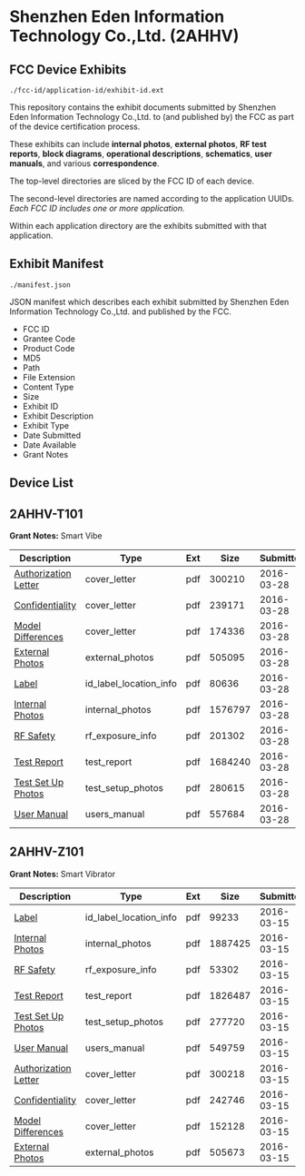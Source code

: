 # Shenzhen Eden Information Technology Co.,Ltd. (2AHHV)
## FCC Device Exhibits

```
./fcc-id/application-id/exhibit-id.ext
```

This repository contains the exhibit documents submitted by Shenzhen Eden Information Technology Co.,Ltd. to (and published by) the FCC as part of the device certification process.

These exhibits can include **internal photos**, **external photos**, **RF test reports**, **block diagrams**, **operational descriptions**, **schematics**, **user manuals**, and various **correspondence**.

The top-level directories are sliced by the FCC ID of each device.

The second-level directories are named according to the application UUIDs. *Each FCC ID includes one or more application.*

Within each application directory are the exhibits submitted with that application. 

## Exhibit Manifest

```
./manifest.json
```

JSON manifest which describes each exhibit submitted by Shenzhen Eden Information Technology Co.,Ltd. and published by the FCC.

- FCC ID
- Grantee Code
- Product Code
- MD5
- Path
- File Extension
- Content Type
- Size
- Exhibit ID
- Exhibit Description
- Exhibit Type
- Date Submitted
- Date Available
- Grant Notes

## Device List
## 2AHHV-T101
**Grant Notes:** Smart Vibe

| Description | Type | Ext | Size | Submitted | Available |
| ----------- | ---- | --- | ---- | --------- | --------- |
| [Authorization Letter](2AHHV-T101/7f6f7e57f4c6e961654c17012b7c09cd/2943233.pdf) | cover_letter | pdf | 300210 | 2016-03-28 | 2016-04-01 |
| [Confidentiality](2AHHV-T101/7f6f7e57f4c6e961654c17012b7c09cd/2943234.pdf) | cover_letter | pdf | 239171 | 2016-03-28 | 2016-04-01 |
| [Model Differences](2AHHV-T101/7f6f7e57f4c6e961654c17012b7c09cd/2943235.pdf) | cover_letter | pdf | 174336 | 2016-03-28 | 2016-04-01 |
| [External Photos](2AHHV-T101/7f6f7e57f4c6e961654c17012b7c09cd/2943236.pdf) | external_photos | pdf | 505095 | 2016-03-28 | 2016-04-01 |
| [Label](2AHHV-T101/7f6f7e57f4c6e961654c17012b7c09cd/2943238.pdf) | id_label_location_info | pdf | 80636 | 2016-03-28 | 2016-04-01 |
| [Internal Photos](2AHHV-T101/7f6f7e57f4c6e961654c17012b7c09cd/2943237.pdf) | internal_photos | pdf | 1576797 | 2016-03-28 | 2016-04-01 |
| [RF Safety](2AHHV-T101/7f6f7e57f4c6e961654c17012b7c09cd/2943243.pdf) | rf_exposure_info | pdf | 201302 | 2016-03-28 | 2016-04-01 |
| [Test Report](2AHHV-T101/7f6f7e57f4c6e961654c17012b7c09cd/2943242.pdf) | test_report | pdf | 1684240 | 2016-03-28 | 2016-04-01 |
| [Test Set Up Photos](2AHHV-T101/7f6f7e57f4c6e961654c17012b7c09cd/2943241.pdf) | test_setup_photos | pdf | 280615 | 2016-03-28 | 2016-04-01 |
| [User Manual](2AHHV-T101/7f6f7e57f4c6e961654c17012b7c09cd/2943244.pdf) | users_manual | pdf | 557684 | 2016-03-28 | 2016-04-01 |
## 2AHHV-Z101
**Grant Notes:** Smart Vibrator

| Description | Type | Ext | Size | Submitted | Available |
| ----------- | ---- | --- | ---- | --------- | --------- |
| [Label](2AHHV-Z101/737297779a7cfa379f2921adf8b5e8e4/2930588.pdf) | id_label_location_info | pdf | 99233 | 2016-03-15 | 2016-03-20 |
| [Internal Photos](2AHHV-Z101/737297779a7cfa379f2921adf8b5e8e4/2930587.pdf) | internal_photos | pdf | 1887425 | 2016-03-15 | 2016-03-20 |
| [RF Safety](2AHHV-Z101/737297779a7cfa379f2921adf8b5e8e4/2930593.pdf) | rf_exposure_info | pdf | 53302 | 2016-03-15 | 2016-03-20 |
| [Test Report](2AHHV-Z101/737297779a7cfa379f2921adf8b5e8e4/2930592.pdf) | test_report | pdf | 1826487 | 2016-03-15 | 2016-03-20 |
| [Test Set Up Photos](2AHHV-Z101/737297779a7cfa379f2921adf8b5e8e4/2930591.pdf) | test_setup_photos | pdf | 277720 | 2016-03-15 | 2016-03-20 |
| [User Manual](2AHHV-Z101/737297779a7cfa379f2921adf8b5e8e4/2930594.pdf) | users_manual | pdf | 549759 | 2016-03-15 | 2016-03-20 |
| [Authorization Letter](2AHHV-Z101/737297779a7cfa379f2921adf8b5e8e4/2930583.pdf) | cover_letter | pdf | 300218 | 2016-03-15 | 2016-03-20 |
| [Confidentiality](2AHHV-Z101/737297779a7cfa379f2921adf8b5e8e4/2930584.pdf) | cover_letter | pdf | 242746 | 2016-03-15 | 2016-03-20 |
| [Model Differences](2AHHV-Z101/737297779a7cfa379f2921adf8b5e8e4/2930585.pdf) | cover_letter | pdf | 152128 | 2016-03-15 | 2016-03-20 |
| [External Photos](2AHHV-Z101/737297779a7cfa379f2921adf8b5e8e4/2930586.pdf) | external_photos | pdf | 505673 | 2016-03-15 | 2016-03-20 |
